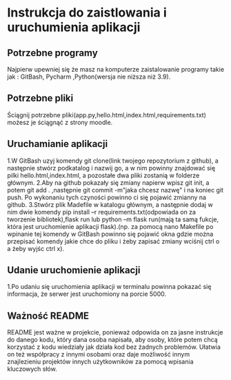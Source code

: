 # Instrukcja do zaistlowania i uruchumienia aplikacji 
## Potrzebne programy
Najpierw upewniej się że masz na komputerze zaistalowanie programy takie jak : GitBash, Pycharm ,Python(wersja nie niższa niż 3.9).
## Potrzebne pliki
Ściągnij potrzebne pliki(app.py,hello.html,index.html,requirements.txt) możesz je ściągnąć z strony moodle. 
## Uruchamianie aplikacji
1.W GitBash uzyj komendy git clone(link twojego repozytorium z github), a następnie stwórz podkatalog i nazwij go, a w nim powinny znajdować się pilki hello.html,index.html, a pozostałe dwa pliki zostanią w folderze głównym.
2.Aby na github pokazały się zmiany napierw wpisz git init, a potem git add . ,następnie git commit -m"jaka chcesz nazwę" i na koniec git push. Po wykonaniu tych czyności powinno ci się pojawić zmianny na github.
3.Stwórz plik Madefile w katalogu głównym, a następnie dodaj w nim dwie komendy pip install –r requirements.txt(odpowiada on za tworzenie bibliotek),flask run lub python –m flask run(mają ta samą fukcje, która jest uruchomienie aplikacji flask).(np. za pomocą nano Makefile po wpinanie tej komendy w GitBash powinno się pojawić okna gdzie można przepisać komendy jakie chce do pliku i żeby zapisać zmiany wciśnij ctrl o a żeby wyjśc ctrl x).
## Udanie uruchomienie aplikacji
1.Po udaniu się uruchomienia aplikacji w terminalu powinna pokazać się informacja, że serwer jest uruchomiony na porcie 5000.
## Ważność README
README jest ważne w projekcie, ponieważ odpowida on za jasne instrukcje do danego kodu, który dana osoba napisała, aby osoby, które potem chcą korzystać z kodu wiedziały jak działa kod bez żadnych problemów. Ułatwia on też współpracy z innymi osobami oraz daje możliwość innym znajlezieniu projektów innych użytkowników za pomocą wpisania kluczowych słów.
